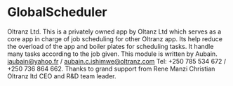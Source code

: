 # GlobalScheduler
Oltranz Ltd. This is a privately owned app by Oltanz Ltd which serves as a core app in charge of job scheduling for other Oltranz app. Its help reduce the overload of the app and boiler plates for scheduling tasks. It handle many tasks according to the job given. This module is written by Aubain. iaubain@yahoo.fr / aubain.c.ishimwe@oltranz.com Tel: +250 785 534 672 / +250 736 864 662. Thanks to grand support from Rene Manzi Christian Oltranz ltd CEO and R&D team leader.
